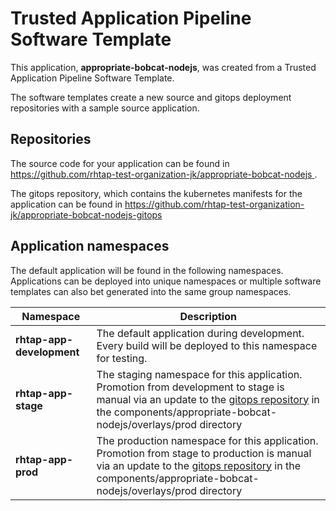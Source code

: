 # Trusted Application Pipeline Software Template

This application, **appropriate-bobcat-nodejs**, was created from a Trusted Application Pipeline Software Template.

The software templates create a new source and gitops deployment repositories with a sample source application. 

## Repositories

The source code for your application can be found in [https://github.com/rhtap-test-organization-jk/appropriate-bobcat-nodejs ](https://github.com/rhtap-test-organization-jk/appropriate-bobcat-nodejs ).
 
The gitops repository, which contains the kubernetes manifests for the application can be found in 
[https://github.com/rhtap-test-organization-jk/appropriate-bobcat-nodejs-gitops ](https://github.com/rhtap-test-organization-jk/appropriate-bobcat-nodejs-gitops ) 

## Application namespaces 

The default application will be found in the following namespaces. Applications can be deployed into unique namespaces or multiple software templates can also bet generated into the same group namespaces.  

|  Namespace   |  Description   |  
| -------- | -------- |   
| **rhtap-app-development** | The default application during development. Every build will be deployed to this namespace for testing. | 
| **rhtap-app-stage** | The staging namespace for this application. Promotion from development to stage is manual via an update to the [gitops repository](https://github.com/rhtap-test-organization-jk/appropriate-bobcat-nodejs-gitops ) in the components/appropriate-bobcat-nodejs/overlays/prod directory |  
| **rhtap-app-prod** | The production namespace for this application. Promotion from stage to production is manual via an update to the [gitops repository](https://github.com/rhtap-test-organization-jk/appropriate-bobcat-nodejs-gitops ) in the components/appropriate-bobcat-nodejs/overlays/prod directory | 